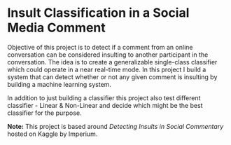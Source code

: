 # Insult Classification in a Social Media Comment

Objective of this project is to detect if a comment from an online conversation can be considered insulting to another participant in the conversation. The idea is to create a generalizable single-class classifier which could operate in a near real-time mode. In this project I build a system that can detect whether or not any given comment is insulting by building a machine learning system.

In addition to just building a classifier this project also test different classifier - Linear & Non-Linear and decide which might be the best classifier for the purpose.


**Note:** This project is based around *Detecting Insults in Social Commentary* hosted on Kaggle by Imperium.
